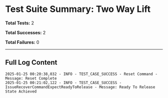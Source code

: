 # Test Suite Summary: Two Way Lift

**Total Tests:** 2

**Total Successes:** 2

**Total Failures:** 0

---

## Full Log Content

```
2025-01-25 00:20:38,032 - INFO - TEST_CASE_SUCCESS - Reset Command - Message: Reset Complete
2025-01-25 00:21:02,122 - INFO - TEST_CASE_SUCCESS - IssueRecoverCommandExpectReadyToRelease - Message: Ready To Release State Achieved
```
